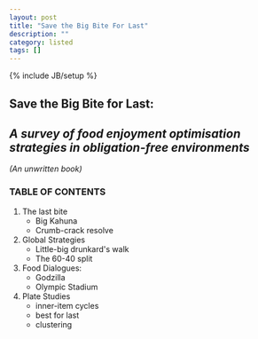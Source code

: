 ```yaml
---
layout: post
title: "Save the Big Bite For Last"
description: ""
category: listed
tags: []
---
```

{% include JB/setup %}

## __Save the Big Bite for Last:__

## _A survey of food enjoyment optimisation strategies in obligation-free environments_

_(An unwritten book)_

### TABLE OF CONTENTS

1. The last bite
    * Big Kahuna
    * Crumb-crack resolve
2. Global Strategies
    * Little-big drunkard's walk
    * The 60-40 split
3. Food Dialogues:
    * Godzilla
    * Olympic Stadium
4. Plate Studies
    * inner-item cycles
    * best for last
    * clustering
